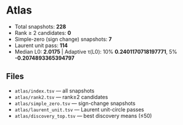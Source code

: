 # Atlas

- Total snapshots: **228**
- Rank ≥ 2 candidates: **0**
- Simple-zero (sign change) snapshots: **7**
- Laurent unit pass: **114**
- Median L0: **2.0175**  |  Adaptive τ(L0): 10% **0.2401170718197771**, 5% **-0.2074893365394797**

## Files
- `atlas/index.tsv` — all snapshots
- `atlas/rank2.tsv` — rank≥2 candidates
- `atlas/simple_zero.tsv` — sign-change snapshots
- `atlas/laurent_unit.tsv` — Laurent unit-circle passes
- `atlas/discovery_top.tsv` — best discovery means (≤50)
